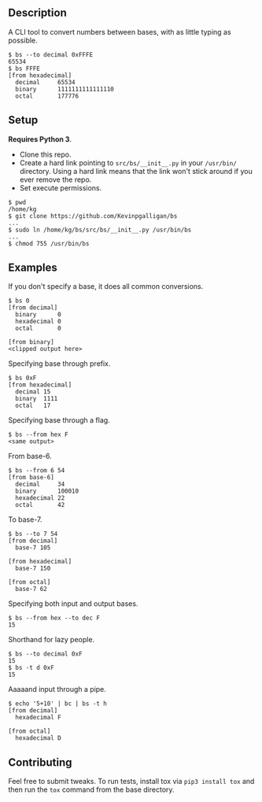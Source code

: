 ## Description
A CLI tool to convert numbers between bases, with as little typing as possible.

```
$ bs --to decimal 0xFFFE
65534
$ bs FFFE
[from hexadecimal]
  decimal     65534
  binary      1111111111111110
  octal       177776
```

## Setup
**Requires Python 3**.

* Clone this repo.
* Create a hard link pointing to `src/bs/__init__.py` in your `/usr/bin/` directory. Using a hard link means that the link won't stick around if you ever remove the repo.
* Set execute permissions.

```
$ pwd
/home/kg
$ git clone https://github.com/Kevinpgalligan/bs
...
$ sudo ln /home/kg/bs/src/bs/__init__.py /usr/bin/bs
...
$ chmod 755 /usr/bin/bs
```

## Examples
If you don't specify a base, it does all common conversions.

```
$ bs 0
[from decimal]
  binary      0
  hexadecimal 0
  octal       0

[from binary]
<clipped output here>
```

Specifying base through prefix.

```
$ bs 0xF
[from hexadecimal]
  decimal 15
  binary  1111
  octal   17
```

Specifying base through a flag.

```
$ bs --from hex F
<same output>
```

From base-6.

```
$ bs --from 6 54
[from base-6]
  decimal     34
  binary      100010
  hexadecimal 22
  octal       42
```

To base-7.

```
$ bs --to 7 54
[from decimal]
  base-7 105

[from hexadecimal]
  base-7 150

[from octal]
  base-7 62
```

Specifying both input and output bases.

```
$ bs --from hex --to dec F
15
```

Shorthand for lazy people.

```
$ bs --to decimal 0xF
15
$ bs -t d 0xF
15
```

Aaaaand input through a pipe.

```
$ echo '5+10' | bc | bs -t h
[from decimal]
  hexadecimal F

[from octal]
  hexadecimal D
```

## Contributing
Feel free to submit tweaks. To run tests, install tox via `pip3 install tox` and then run the `tox` command from the base directory.
